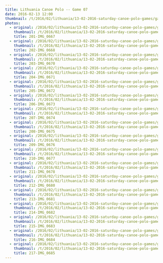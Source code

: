```yaml
---
title: Lithuania Canoe Polo -- Game 07
date: 2016-02-13 12:00
thumbnail: /t/2016/02/lithuania/13-02-2016-saturday-canoe-polo-games/game-07/201-img_0667.jpg
photos:
  - original: /2016/02/lithuania/13-02-2016-saturday-canoe-polo-games/game-07/201-img_0667.jpg
    thumbnail: /t/2016/02/lithuania/13-02-2016-saturday-canoe-polo-games/game-07/201-img_0667.jpg
    title: 201-IMG_0667
  - original: /2016/02/lithuania/13-02-2016-saturday-canoe-polo-games/game-07/202-img_0668.jpg
    thumbnail: /t/2016/02/lithuania/13-02-2016-saturday-canoe-polo-games/game-07/202-img_0668.jpg
    title: 202-IMG_0668
  - original: /2016/02/lithuania/13-02-2016-saturday-canoe-polo-games/game-07/203-img_0670.jpg
    thumbnail: /t/2016/02/lithuania/13-02-2016-saturday-canoe-polo-games/game-07/203-img_0670.jpg
    title: 203-IMG_0670
  - original: /2016/02/lithuania/13-02-2016-saturday-canoe-polo-games/game-07/204-img_0671.jpg
    thumbnail: /t/2016/02/lithuania/13-02-2016-saturday-canoe-polo-games/game-07/204-img_0671.jpg
    title: 204-IMG_0671
  - original: /2016/02/lithuania/13-02-2016-saturday-canoe-polo-games/game-07/205-img_0672.jpg
    thumbnail: /t/2016/02/lithuania/13-02-2016-saturday-canoe-polo-games/game-07/205-img_0672.jpg
    title: 205-IMG_0672
  - original: /2016/02/lithuania/13-02-2016-saturday-canoe-polo-games/game-07/206-img_0673.jpg
    thumbnail: /t/2016/02/lithuania/13-02-2016-saturday-canoe-polo-games/game-07/206-img_0673.jpg
    title: 206-IMG_0673
  - original: /2016/02/lithuania/13-02-2016-saturday-canoe-polo-games/game-07/207-img_0674.jpg
    thumbnail: /t/2016/02/lithuania/13-02-2016-saturday-canoe-polo-games/game-07/207-img_0674.jpg
    title: 207-IMG_0674
  - original: /2016/02/lithuania/13-02-2016-saturday-canoe-polo-games/game-07/208-img_0675.jpg
    thumbnail: /t/2016/02/lithuania/13-02-2016-saturday-canoe-polo-games/game-07/208-img_0675.jpg
    title: 208-IMG_0675
  - original: /2016/02/lithuania/13-02-2016-saturday-canoe-polo-games/game-07/209-img_0676.jpg
    thumbnail: /t/2016/02/lithuania/13-02-2016-saturday-canoe-polo-games/game-07/209-img_0676.jpg
    title: 209-IMG_0676
  - original: /2016/02/lithuania/13-02-2016-saturday-canoe-polo-games/game-07/210-img_0677.jpg
    thumbnail: /t/2016/02/lithuania/13-02-2016-saturday-canoe-polo-games/game-07/210-img_0677.jpg
    title: 210-IMG_0677
  - original: /2016/02/lithuania/13-02-2016-saturday-canoe-polo-games/game-07/211-img_0678.jpg
    thumbnail: /t/2016/02/lithuania/13-02-2016-saturday-canoe-polo-games/game-07/211-img_0678.jpg
    title: 211-IMG_0678
  - original: /2016/02/lithuania/13-02-2016-saturday-canoe-polo-games/game-07/212-img_0680.jpg
    thumbnail: /t/2016/02/lithuania/13-02-2016-saturday-canoe-polo-games/game-07/212-img_0680.jpg
    title: 212-IMG_0680
  - original: /2016/02/lithuania/13-02-2016-saturday-canoe-polo-games/game-07/213-img_0681.jpg
    thumbnail: /t/2016/02/lithuania/13-02-2016-saturday-canoe-polo-games/game-07/213-img_0681.jpg
    title: 213-IMG_0681
  - original: /2016/02/lithuania/13-02-2016-saturday-canoe-polo-games/game-07/214-img_0682.jpg
    thumbnail: /t/2016/02/lithuania/13-02-2016-saturday-canoe-polo-games/game-07/214-img_0682.jpg
    title: 214-IMG_0682
  - original: /2016/02/lithuania/13-02-2016-saturday-canoe-polo-games/game-07/215-img_0683.jpg
    thumbnail: /t/2016/02/lithuania/13-02-2016-saturday-canoe-polo-games/game-07/215-img_0683.jpg
    title: 215-IMG_0683
  - original: /2016/02/lithuania/13-02-2016-saturday-canoe-polo-games/game-07/216-img_0684.jpg
    thumbnail: /t/2016/02/lithuania/13-02-2016-saturday-canoe-polo-games/game-07/216-img_0684.jpg
    title: 216-IMG_0684
  - original: /2016/02/lithuania/13-02-2016-saturday-canoe-polo-games/game-07/217-img_0685.jpg
    thumbnail: /t/2016/02/lithuania/13-02-2016-saturday-canoe-polo-games/game-07/217-img_0685.jpg
    title: 217-IMG_0685
---
```

